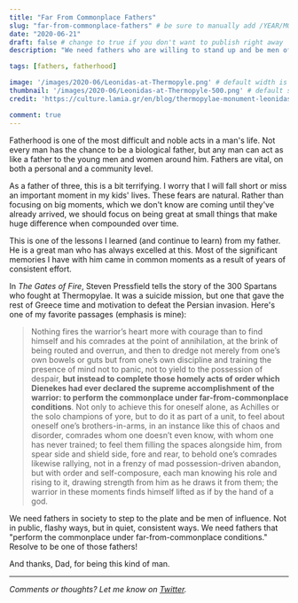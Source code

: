 ```yaml
---
title: "Far From Commonplace Fathers"
slug: "far-from-commonplace-fathers" # be sure to manually add /YEAR/MONTH/ to the beginning of the slug, ie. /2020/02/
date: "2020-06-21"
draft: false # change to true if you don't want to publish right away
description: "We need fathers who are willing to stand up and be men of influence in quiet, consistent ways."

tags: [fathers, fatherhood]

image: '/images/2020-06/Leonidas-at-Thermopyle.png' # default width is 1280
thumbnail: '/images/2020-06/Leonidas-at-Thermopyle-500.png' # default size should be 500x500
credit: 'https://culture.lamia.gr/en/blog/thermopylae-monument-leonidas' # this is the link to the page the image came from 

comment: true
---
```

Fatherhood is one of the most difficult and noble acts in a man's life. Not every man has the chance to be a biological father, but any man can act as like a father to the young men and women around him. Fathers are vital, on both a personal and a community level.
<!--more-->

As a father of three, this is a bit terrifying. I worry that I will fall short or miss an important moment in my kids' lives. These fears are natural. Rather than focusing on big moments, which we don't know are coming until they've already arrived, we should focus on being great at small things that make huge difference when compounded over time.

This is one of the lessons I learned (and continue to learn) from my father. He is a great man who has always excelled at this. Most of the significant memories I have with him came in common moments as a result of years of consistent effort.

In *The Gates of Fire*, Steven Pressfield tells the story of the 300 Spartans who fought at Thermopylae. It was a suicide mission, but one that gave the rest of Greece time and motivation to defeat the Persian invasion. Here's one of my favorite passages (emphasis is mine):

> Nothing fires the warrior’s heart more with courage than to find himself and his comrades at the point of annihilation, at the brink of being routed and overrun, and then to dredge not merely from one’s own bowels or guts but from one’s own discipline and training the presence of mind not to panic, not to yield to the possession of despair, **but instead to complete those homely acts of order which Dienekes had ever declared the supreme accomplishment of the warrior: to perform the commonplace under far-from-commonplace conditions**. Not only to achieve this for oneself alone, as Achilles or the solo champions of yore, but to do it as part of a unit, to feel about oneself one’s brothers-in-arms, in an instance like this of chaos and disorder, comrades whom one doesn’t even know, with whom one has never trained; to feel them filling the spaces alongside him, from spear side and shield side, fore and rear, to behold one’s comrades likewise rallying, not in a frenzy of mad possession-driven abandon, but with order and self-composure, each man knowing his role and rising to it, drawing strength from him as he draws it from them; the warrior in these moments finds himself lifted as if by the hand of a god.

We need fathers in society to step to the plate and be men of influence. Not in public, flashy ways, but in quiet, consistent ways. We need fathers that "perform the commonplace under far-from-commonplace conditions." Resolve to be one of those fathers!

And thanks, Dad, for being this kind of man.

---

*Comments or thoughts? Let me know on [Twitter](https://twitter.com/adamtervort/).*
